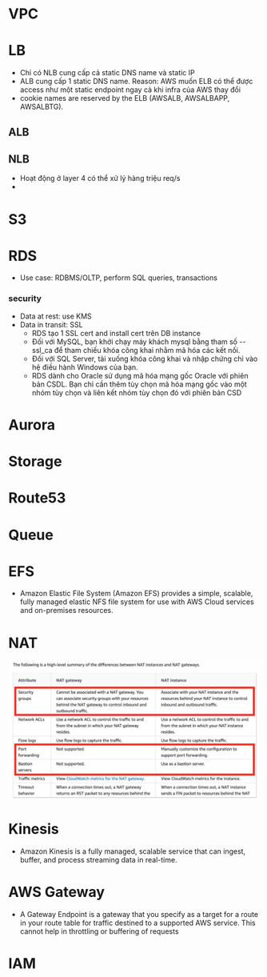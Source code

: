 # VPC


# LB  
- Chỉ có NLB cung cấp cả static DNS name và static IP
- ALB cung cấp 1 static DNS name. Reason: AWS muốn ELB có thể được access như một static endpoint ngay cả khi infra của AWS thay đổi 
- cookie names are reserved by the ELB (AWSALB, AWSALBAPP, AWSALBTG).
## ALB  

## NLB  
- Hoạt động ở layer 4 có thể xử lý hàng triệu req/s 
- 



# S3

# RDS
- Use case: RDBMS/OLTP, perform SQL queries, transactions
### security 
- Data at rest: use  KMS
- Data in transit: SSL
  - RDS tạo 1 SSL cert and install cert trên DB instance 
  - Đối với MySQL, bạn khởi chạy máy khách mysql bằng tham số --ssl_ca để tham chiếu khóa công khai nhằm mã hóa các kết nối. 
  - Đối với SQL Server, tải xuống khóa công khai và nhập chứng chỉ vào hệ điều hành Windows của bạn. 
  - RDS dành cho Oracle sử dụng mã hóa mạng gốc Oracle với phiên bản CSDL. Bạn chỉ cần thêm tùy chọn mã hóa mạng gốc vào một nhóm tùy chọn và liên kết nhóm tùy chọn đó với phiên bản CSD

# Aurora 

# Storage 

# Route53

# Queue

# EFS 
- Amazon Elastic File System (Amazon EFS) provides a simple, scalable, fully managed elastic NFS file system for use with AWS Cloud services and on-premises resources.

# NAT
![1.jpg](image/1.jpg)  


# Kinesis 
- Amazon Kinesis is a fully managed, scalable service that can ingest, buffer, and process streaming data in real-time.

# AWS Gateway 
- A Gateway Endpoint is a gateway that you specify as a target for a route in your route table for traffic destined to a supported AWS service. This cannot help in throttling or buffering of requests


# IAM 
